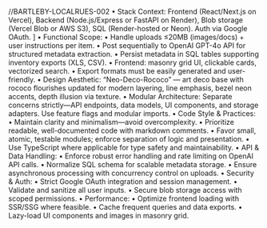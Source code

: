 //BARTLEBY-LOCALRUES-002 
•	Stack Context: Frontend (React/Next.js on Vercel), Backend (Node.js/Express or FastAPI on Render), Blob storage (Vercel Blob or AWS S3), SQL (Render-hosted or Neon). Auth via Google OAuth.
	] •	Functional Scope:
• Handle uploads ≤20MB (images/docs) + user instructions per item.
• Post sequentially to OpenAI GPT-4o API for structured metadata extraction.
• Persist metadata in SQL tables supporting inventory exports (XLS, CSV).
• Frontend: masonry grid UI, clickable cards, vectorized search.
• Export formats must be easily generated and user-friendly.
	•	Design Aesthetic: “Neo-Deco-Rococo” — art deco base with rococo flourishes updated for modern layering, line emphasis, bezel neon accents, depth illusion via texture.
	•	Modular Architecture: Separate concerns strictly—API endpoints, data models, UI components, and storage adapters. Use feature flags and modular imports.
	•	Code Style & Practices:
• Maintain clarity and minimalism—avoid overcomplexity.
• Prioritize readable, well-documented code with markdown comments.
• Favor small, atomic, testable modules; enforce separation of logic and presentation.
• Use TypeScript where applicable for type safety and maintainability.
	•	API & Data Handling:
• Enforce robust error handling and rate limiting on OpenAI API calls.
• Normalize SQL schema for scalable metadata storage.
• Ensure asynchronous processing with concurrency control on uploads.
	•	Security & Auth:
• Strict Google OAuth integration and session management.
• Validate and sanitize all user inputs.
• Secure blob storage access with scoped permissions.
	•	Performance:
• Optimize frontend loading with SSR/SSG where feasible.
• Cache frequent queries and data exports.
• Lazy-load UI components and images in masonry grid.